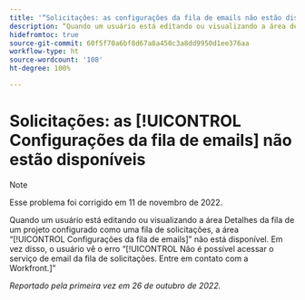 ```yaml
---
title: '“Solicitações: as configurações da fila de emails não estão disponíveis”'
description: “Quando um usuário está editando ou visualizando a área de detalhes da fila de um projeto configurado como uma fila de solicitação, a área de configurações de fila de emails não está disponível. Em vez disso, o usuário vê o erro Não é possível acessar o serviço de email da fila de solicitações. Entre em contato com a Workfront.”
hidefromtoc: true
source-git-commit: 60f5f70a6bf8d67a8a450c3a8dd9950d1ee376aa
workflow-type: ht
source-wordcount: '108'
ht-degree: 100%

---
```



# Solicitações: as [!UICONTROL Configurações da fila de emails] não estão disponíveis

>[!NOTE]
>
>Esse problema foi corrigido em 11 de novembro de 2022.

Quando um usuário está editando ou visualizando a área Detalhes da fila de um projeto configurado como uma fila de solicitações, a área “[!UICONTROL Configurações da fila de emails]” não está disponível. Em vez disso, o usuário vê o erro “[!UICONTROL Não é possível acessar o serviço de email da fila de solicitações. Entre em contato com a Workfront.]”

_Reportado pela primeira vez em 26 de outubro de 2022._

